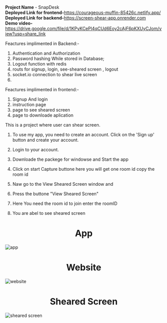 
<b>Project Name</b> - SnapDesk<br>
<b>Deployed Link for frontend-</b>https://courageous-muffin-85426c.netlify.app/<br>
<b>Deployed Link for backend-</b>https://screen-shear-app.onrender.com<br>
<b>Demo video-</b>https://drive.google.com/file/d/1KPyKCePl4qCUd6Eoy2cAjF6pKXUyCJom/view?usp=share_link<br>



Feactures implimented in Backend:-

1) Authentication and Authorization
2) Password hashing While stored in Database;
3) Logout function with redis 
4) routs for signup, login, see-sheared screen , logout 
5) socket.io connection to shear live screen
6) 



Feactures implimented in frontend:-
1) Signup And login 
2) instruction page 
3) page to see sheared screen 
4) page to downloade aplication 




This is a project where user can shear screen.
1) To use my app, you need to create an account. Click on the 'Sign up' button and create your account.

2) Login to your account.

3) Downloade the packege for windowse and Start the app

4) Click on start Capture buttone here you will get one room id copy the room id

5) Naw go to the View Sheared Screen window and

6) Press the buttone "View Sheared Screen"

7) Here You need the room id to join enter the roomID

8) You are abel to see sheared screen


<h1 align ="center">App</h1>

![app](https://user-images.githubusercontent.com/112633247/218098466-44cceb57-acda-4321-8555-db2345d285fc.png)




<h1 align="center">Website</h1>

![website](https://user-images.githubusercontent.com/112633247/218098553-e5ff87c8-9a4d-400c-9b32-914d51ac5a82.png)




<h1 align ="center">Sheared Screen</h1>

![sheared screen](https://user-images.githubusercontent.com/112633247/218098598-7e8e8a08-1138-4cdf-b91b-a7e7cde2b7af.png)












